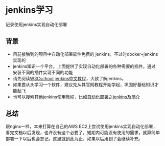 # jenkins学习

记录使用jenkins实现自动化部署

## 背景

+ 目前接触到的项目中自动化部署软件免费的 jenkins，不过时docker+jenkins实现的
+ jenkins知识一个平台，上面提供了实现自动化部署的各种需要的插件，通过安装不同的插件实现不同的功能
+ 请先阅读[W3Cschool jenkins中文教程](https://www.w3cschool.cn/jenkins/)，大致了解jenkins。
+ 如果要从头学习一个软件，建议先从其官网教程开始学起，巩固好基础知识才能起飞
+ 也可以搜索其他jenkins使用教程，比如[自动化部署之jenkins及简介](https://www.cnblogs.com/jimmy-xuli/p/9020825.html)

## 总结

跟nginx一样，本来打算在自己的AWS EC2上尝试使用jenkins实现自动化部署，看完文档以后发现，也许没有这个必要了，短期内可能没有使用的需求，就算简单部署一下以后也会忘记。这里就到此为止，如果以后用到了会继续补充。